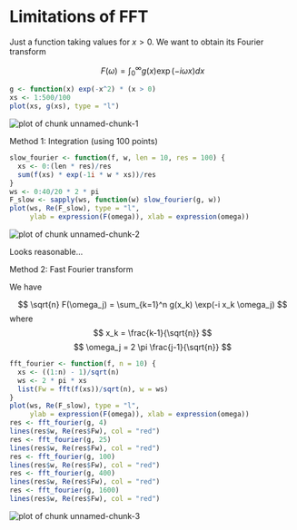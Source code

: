 Limitations of FFT
========================================================

Just a function taking values for $x > 0$.
We want to obtain its Fourier transform

$$
F(\omega) = \int_0^\infty g(x) \exp(-i\omega x) dx
$$


```r
g <- function(x) exp(-x^2) * (x > 0)
xs <- 1:500/100
plot(xs, g(xs), type = "l")
```

![plot of chunk unnamed-chunk-1](figure/unnamed-chunk-1-1.png) 

Method 1: Integration (using 100 points)


```r
slow_fourier <- function(f, w, len = 10, res = 100) {
  xs <- 0:(len * res)/res
  sum(f(xs) * exp(-1i * w * xs))/res
}
ws <- 0:40/20 * 2 * pi
F_slow <- sapply(ws, function(w) slow_fourier(g, w))
plot(ws, Re(F_slow), type = "l",
     ylab = expression(F(omega)), xlab = expression(omega))
```

![plot of chunk unnamed-chunk-2](figure/unnamed-chunk-2-1.png) 

Looks reasonable...

Method 2: Fast Fourier transform

We have

$$
\sqrt{n} F(\omega_j) = \sum_{k=1}^n g(x_k) \exp(-i x_k \omega_j)
$$
where
$$
x_k = \frac{k-1}{\sqrt{n}}
$$
$$
\omega_j = 2 \pi \frac{j-1}{\sqrt{n}}
$$


```r
fft_fourier <- function(f, n = 10) {
  xs <- ((1:n) - 1)/sqrt(n)
  ws <- 2 * pi * xs
  list(Fw = fft(f(xs))/sqrt(n), w = ws)
}
plot(ws, Re(F_slow), type = "l",
     ylab = expression(F(omega)), xlab = expression(omega))
res <- fft_fourier(g, 4)
lines(res$w, Re(res$Fw), col = "red")
res <- fft_fourier(g, 25)
lines(res$w, Re(res$Fw), col = "red")
res <- fft_fourier(g, 100)
lines(res$w, Re(res$Fw), col = "red")
res <- fft_fourier(g, 400)
lines(res$w, Re(res$Fw), col = "red")
res <- fft_fourier(g, 1600)
lines(res$w, Re(res$Fw), col = "red")
```

![plot of chunk unnamed-chunk-3](figure/unnamed-chunk-3-1.png) 
